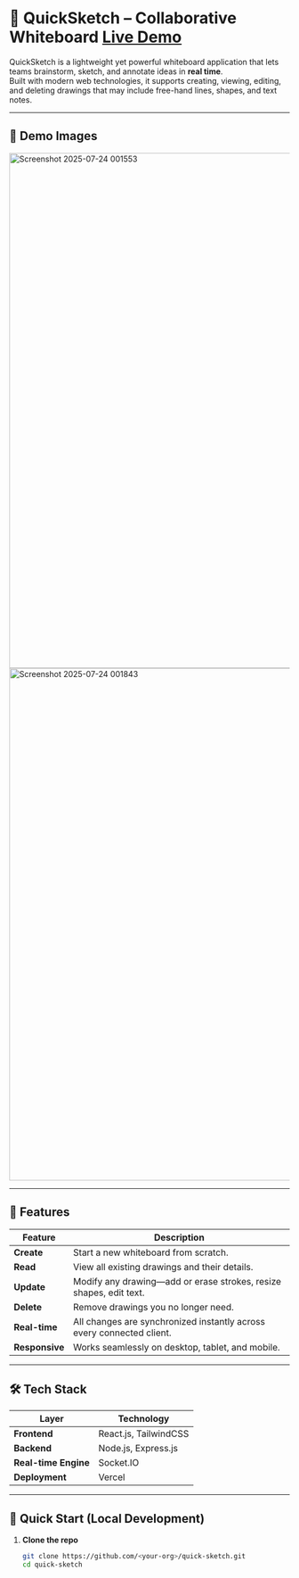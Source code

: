 # 🎨 QuickSketch – Collaborative Whiteboard [Live Demo](https://quick-sketch-realtime-white-borad-a.vercel.app/)

QuickSketch is a lightweight yet powerful whiteboard application that lets teams brainstorm, sketch, and annotate ideas in **real time**.  
Built with modern web technologies, it supports creating, viewing, editing, and deleting drawings that may include free-hand lines, shapes, and text notes.

---

## 📌 Demo Images

<img width="1919" height="924" alt="Screenshot 2025-07-24 001553" src="https://github.com/user-attachments/assets/1a5c6622-dd57-45ab-92c2-1a354acbfb0b" />

<img width="1919" height="919" alt="Screenshot 2025-07-24 001843" src="https://github.com/user-attachments/assets/fb3055c1-c37f-4114-882d-d55a6904e64f" />

---

## 🚀 Features

| Feature | Description |
|---------|-------------|
| **Create** | Start a new whiteboard from scratch. |
| **Read** | View all existing drawings and their details. |
| **Update** | Modify any drawing—add or erase strokes, resize shapes, edit text. |
| **Delete** | Remove drawings you no longer need. |
| **Real-time** | All changes are synchronized instantly across every connected client. |
| **Responsive** | Works seamlessly on desktop, tablet, and mobile. |

---

## 🛠️ Tech Stack

| Layer | Technology |
|-------|------------|
| **Frontend** | React.js, TailwindCSS |
| **Backend** | Node.js, Express.js |
| **Real-time Engine** | Socket.IO |
| **Deployment** | Vercel |

---

## 🏁 Quick Start (Local Development)

1. **Clone the repo**
   ```bash
   git clone https://github.com/<your-org>/quick-sketch.git
   cd quick-sketch
